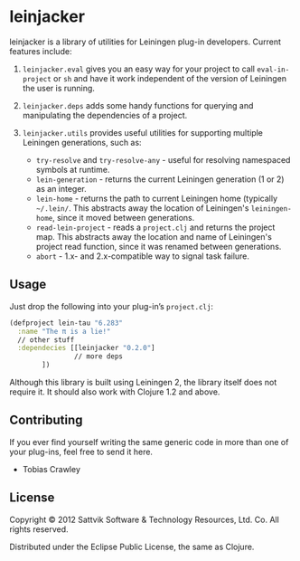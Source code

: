 # leinjacker

leinjacker is a library of utilities for Leiningen plug-in developers.  Current features include:

1. `leinjacker.eval` gives you an easy way for your project to call `eval-in-project` or `sh` 
   and have it work independent of the version of Leiningen the user is running.

2. `leinjacker.deps` adds some handy functions for querying and manipulating the dependencies 
   of a project.

3. `leinjacker.utils` provides useful utilities for supporting multiple Leiningen generations,
   such as:
   
   * `try-resolve` and `try-resolve-any` - useful for resolving namespaced symbols at
     runtime.
   * `lein-generation` - returns the current Leiningen generation (1 or 2) as an integer.
   * `lein-home` - returns the path to current Leiningen home (typically `~/.lein/`. This
     abstracts away the location of Leiningen's `leiningen-home`, since it moved between
     generations.
   * `read-lein-project` - reads a `project.clj` and returns the project map. This
     abstracts away the location and name of Leiningen's project read function, 
     since it was renamed between generations.
   * `abort` - 1.x- and 2.x-compatible way to signal task failure.

## Usage

Just drop the following into your plug-in’s `project.clj`:

````clojure
(defproject lein-tau "6.283"
  :name "The π is a lie!"
  // other stuff
  :dependecies [[leinjacker "0.2.0"]
                // more deps
		])
````

Although this library is built using Leiningen 2, the library itself does not require it.  It should also work with Clojure 1.2 and above.

## Contributing

If you ever find yourself writing the same generic code in more than one of your plug-ins, feel free to send it here.

* Tobias Crawley

## License

Copyright © 2012 Sattvik Software & Technology Resources, Ltd. Co.
All rights reserved.

Distributed under the Eclipse Public License, the same as Clojure.
